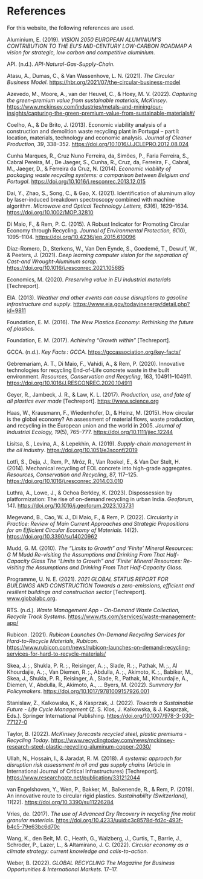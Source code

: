 # References

For this website, the following references are used.

Aluminium, E. (2019). *VISION 2050 EUROPEAN ALUMINIUM’S CONTRIBUTION TO THE EU’S MID-CENTURY LOW-CARBON ROADMAP A vision for strategic, low carbon and competitive aluminium*.

API. (n.d.). *API-Natural-Gas-Supply-Chain*.

Atasu, A., Dumas, C., & Van Wassenhove, L. N. (2021). *The Circular Business Model*. https://hbr.org/2021/07/the-circular-business-model

Azevedo, M., Moore, A., van der Heuvel, C., & Hoey, M. V. (2022). *Capturing the green-premium value from sustainable materials, McKinsey*. https://www.mckinsey.com/industries/metals-and-mining/our-insights/capturing-the-green-premium-value-from-sustainable-materials#/

Coelho, A., & De Brito, J. (2013). Economic viability analysis of a construction and demolition waste recycling plant in Portugal – part I: location, materials, technology and economic analysis. *Journal of Cleaner Production, 39*, 338–352. https://doi.org/10.1016/J.JCLEPRO.2012.08.024

Cunha Marques, R., Cruz Nuno Ferreira, da, Simões, P., Faria Ferreira, S., Cabral Pereira, M., De Jaeger, S., Cunha, R., Cruz, da, Ferreira, F., Cabral, M., Jaeger, D., & Ferreira da Cruz, N. (2014). *Economic viability of packaging waste recycling systems: a comparison between Belgium and Portugal*. https://doi.org/10.1016/j.resconrec.2013.12.015

Dai, Y., Zhao, S., Song, C., & Gao, X. (2021). Identification of aluminum alloy by laser-induced breakdown spectroscopy combined with machine algorithm. *Microwave and Optical Technology Letters, 63*(6), 1629–1634. https://doi.org/10.1002/MOP.32810

Di Maio, F., & Rem, P. C. (2015). A Robust Indicator for Promoting Circular Economy through Recycling. *Journal of Environmental Protection, 6*(10), 1095–1104. https://doi.org/10.4236/jep.2015.610096

Díaz-Romero, D., Sterkens, W., Van Den Eynde, S., Goedemé, T., Dewulf, W., & Peeters, J. (2021). *Deep learning computer vision for the separation of Cast-and Wrought-Aluminum scrap*. https://doi.org/10.1016/j.resconrec.2021.105685

Economics, M. (2020). *Preserving value in EU industrial materials* [Techreport].

EIA. (2013). *Weather and other events can cause disruptions to gasoline infrastructure and supply*. https://www.eia.gov/todayinenergy/detail.php?id=9811

Foundation, E. M. (2016). *The New Plastics Economy: Rethinking the future of plastics*.

Foundation, E. M. (2017). *Achieving “Growth within”* [Techreport].

GCCA. (n.d.). *Key Facts : GCCA*. https://gccassociation.org/key-facts/

Gebremariam, A. T., Di Maio, F., Vahidi, A., & Rem, P. (2020). Innovative technologies for recycling End-of-Life concrete waste in the built environment. *Resources, Conservation and Recycling*, 163, 104911–104911. https://doi.org/10.1016/J.RESCONREC.2020.104911

Geyer, R., Jambeck, J. R., & Law, K. L. (2017). *Production, use, and fate of all plastics ever made* [Techreport]. https://www.science.org

Haas, W., Krausmann, F., Wiedenhofer, D., & Heinz, M. (2015). How circular is the global economy? An assessment of material flows, waste production, and recycling in the European union and the world in 2005. *Journal of Industrial Ecology, 19*(5), 765–777. https://doi.org/10.1111/jiec.12244

Lisitsa, S., Levina, A., & Lepekhin, A. (2019). *Supply-chain management in the oil industry*. https://doi.org/10.1051/e3sconf/2019

Lotfi, S., Deja, J., Rem, P., Mróz, R., Van Roekel, E., & Van Der Stelt, H. (2014). Mechanical recycling of EOL concrete into high-grade aggregates. *Resources, Conservation and Recycling*, 87, 117–125. https://doi.org/10.1016/j.resconrec.2014.03.010

Luthra, A., Lowe, J., & Ochoa Berkley, K. (2023). Dispossession by platformization: The rise of on-demand recycling in urban India. *Geoforum, 141*. https://doi.org/10.1016/j.geoforum.2023.103731

Megevand, B., Cao, W. J., Di Maio, F., & Rem, P. (2022). *Circularity in Practice: Review of Main Current Approaches and Strategic Propositions for an Efficient Circular Economy of Materials. 14*(2). https://doi.org/10.3390/su14020962

Mudd, G. M. (2010). *The “Limits to Growth” and ‘Finite’ Mineral Resources: G M Mudd Re-visiting the Assumptions and Drinking From That Half-Capacity Glass The “Limits to Growth” and ‘Finite’ Mineral Resources: Re-visiting the Assumptions and Drinking From That Half-Capacity Glass.*

Programme, U. N. E. (2021). *2021 GLOBAL STATUS REPORT FOR BUILDINGS AND CONSTRUCTION Towards a zero-emissions, efficient and resilient buildings and construction sector* [Techreport]. www.globalabc.org.

RTS. (n.d.). *Waste Management App - On-Demand Waste Collection, Recycle Track Systems*. https://www.rts.com/services/waste-management-app/

Rubicon. (2021). *Rubicon Launches On-Demand Recycling Services for Hard-to-Recycle Materials, Rubicon*. https://www.rubicon.com/news/rubicon-launches-on-demand-recycling-services-for-hard-to-recycle-materials/

Skea, J. ;., Shukla, P. R. ;., Reisinger, A. ;., Slade, R. ;., Pathak, M. ;., Al Khourdajie, A. ;., Van Diemen, R. ;., Abdulla, A. ;., Akimoto, K. ;., Babiker, M., Skea, J., Shukla, P. R., Reisinger, A., Slade, R., Pathak, M., Khourdajie, A., Diemen, V., Abdulla, R., Akimoto, A., … Byers, M. (2022). *Summary for Policymakers*. https://doi.org/10.1017/9781009157926.001

Stanislaw, Z., Kalkowska, K., & Kasprzak, J. (2022). *Towards a Sustainable Future - Life Cycle Management* (Z. S. Klos, J. Kalkowska, & J. Kasprzak, Eds.). Springer International Publishing. https://doi.org/10.1007/978-3-030-77127-0

Taylor, B. (2022). *McKinsey forecasts recycled steel, plastic premiums - Recycling Today*. https://www.recyclingtoday.com/news/mckinsey-research-steel-plastic-recycling-aluminum-copper-2030/

Ullah, N., Hossain, I., & Jaradat, R. M. (2018). *A systemic approach for disruption risk assessment in oil and gas supply chains* (Article in International Journal of Critical Infrastructures) [Techreport]. https://www.researchgate.net/publication/331212044

van Engelshoven, Y., Wen, P., Bakker, M., Balkenende, R., & Rem, P. (2019). An innovative route to circular rigid plastics. *Sustainability (Switzerland), 11*(22). https://doi.org/10.3390/su11226284

Vries, de. (2017). *The use of Advanced Dry Recovery in recycling fine moist granular materials*. https://doi.org/10.4233/uuid:c3c8578d-fd2c-493f-b4c5-79e63bc6d70c

Wang, K., den Belt, M. C., Heath, G., Walzberg, J., Curtis, T., Barrie, J., Schroder, P., Lazer, L., & Altamirano, J. C. (2022). *Circular economy as a climate strategy: current knowledge and calls-to-action.*

Weber, B. (2022). *GLOBAL RECYCLING The Magazine for Business Opportunities & International Markets*. 17–17.
